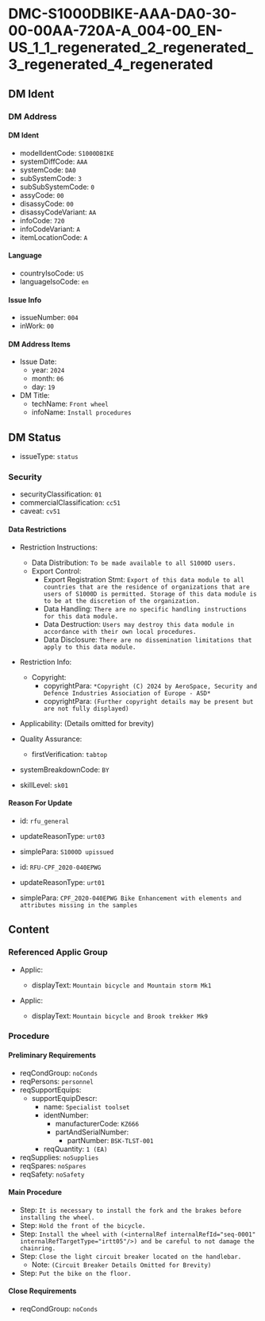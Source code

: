 # DMC-S1000DBIKE-AAA-DA0-30-00-00AA-720A-A_004-00_EN-US_1_1_regenerated_2_regenerated_3_regenerated_4_regenerated

## DM Ident

### DM Address

#### DM Ident

*   modelIdentCode: `S1000DBIKE`
*   systemDiffCode: `AAA`
*   systemCode: `DA0`
*   subSystemCode: `3`
*   subSubSystemCode: `0`
*   assyCode: `00`
*   disassyCode: `00`
*   disassyCodeVariant: `AA`
*   infoCode: `720`
*   infoCodeVariant: `A`
*   itemLocationCode: `A`

#### Language

*   countryIsoCode: `US`
*   languageIsoCode: `en`

#### Issue Info

*   issueNumber: `004`
*   inWork: `00`

#### DM Address Items

*   Issue Date:
    *   year: `2024`
    *   month: `06`
    *   day: `19`
*   DM Title:
    *   techName: `Front wheel`
    *   infoName: `Install procedures`

## DM Status

*   issueType: `status`

### Security

*   securityClassification: `01`
*   commercialClassification: `cc51`
*   caveat: `cv51`

#### Data Restrictions

*   Restriction Instructions:
    *   Data Distribution: `To be made available to all S1000D users.`
    *   Export Control:
        *   Export Registration Stmt: `Export of this data module to all countries that are the residence of organizations that are users of S1000D is permitted. Storage of this data module is to be at the discretion of the organization.`
        *   Data Handling: `There are no specific handling instructions for this data module.`
        *   Data Destruction: `Users may destroy this data module in accordance with their own local procedures.`
        *   Data Disclosure: `There are no dissemination limitations that apply to this data module.`
*   Restriction Info:
    *   Copyright:
        *   copyrightPara: `*Copyright (C) 2024 by AeroSpace, Security and Defence Industries Association of Europe - ASD*`
        *   copyrightPara: `(Further copyright details may be present but are not fully displayed)`

*   Applicability: (Details omitted for brevity)

*   Quality Assurance:
    *   firstVerification: `tabtop`

*   systemBreakdownCode: `BY`
*   skillLevel: `sk01`

#### Reason For Update

*   id: `rfu_general`
*   updateReasonType: `urt03`
*   simplePara: `S1000D upissued`

*   id: `RFU-CPF_2020-040EPWG`
*   updateReasonType: `urt01`
*   simplePara: `CPF_2020-040EPWG Bike Enhancement with elements and attributes missing in the samples`

## Content

### Referenced Applic Group

*   Applic:
    *   displayText: `Mountain bicycle and Mountain storm Mk1`

*   Applic:
    *   displayText: `Mountain bicycle and Brook trekker Mk9`

### Procedure

#### Preliminary Requirements

*   reqCondGroup: `noConds`
*   reqPersons: `personnel`
*   reqSupportEquips:
    *   supportEquipDescr:
        *   name: `Specialist toolset`
        *   identNumber:
            *   manufacturerCode: `KZ666`
            *   partAndSerialNumber:
                *   partNumber: `BSK-TLST-001`
        *   reqQuantity: `1 (EA)`
*   reqSupplies: `noSupplies`
*   reqSpares: `noSpares`
*   reqSafety: `noSafety`

#### Main Procedure

*   Step: `It is necessary to install the fork and the brakes before installing the wheel.`
*   Step: `Hold the front of the bicycle.`
*   Step: `Install the wheel with (<internalRef internalRefId="seq-0001" internalRefTargetType="irtt05"/>) and be careful to not damage the chainring.`
*   Step: `Close the light circuit breaker located on the handlebar.`
    *   Note: `(Circuit Breaker Details Omitted for Brevity)`
*   Step: `Put the bike on the floor.`

#### Close Requirements

*   reqCondGroup: `noConds`